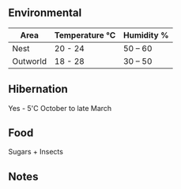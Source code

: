 ## Environmental 

| Area      | Temperature °C | Humidity % |
| ----------| ------- | --- |
| Nest  | 20 - 24 | 50 – 60 |
| Outworld  | 18 - 28 | 30 – 50 |

## Hibernation

Yes - 5'C October to late March

## Food

Sugars + Insects


## Notes